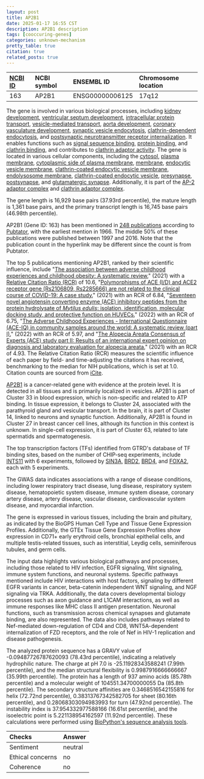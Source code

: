 ```yaml
---
layout: post
title: AP2B1
date: 2025-01-17 16:55 CST
description: AP2B1 description
tags: [cooccuring-genes]
categories: unknown-mechanism
pretty_table: true
citation: true
related_posts: true
---
```




| [NCBI ID](https://www.ncbi.nlm.nih.gov/gene/163) | NCBI symbol | ENSEMBL ID | Chromosome location |
| :-------- | :------- | :-------- | :------- |
| 163  | AP2B1 | ENSG00000006125 | 17q12 |



The gene is involved in various biological processes, including [kidney development](https://amigo.geneontology.org/amigo/term/GO:0001822), [ventricular septum development](https://amigo.geneontology.org/amigo/term/GO:0003281), [intracellular protein transport](https://amigo.geneontology.org/amigo/term/GO:0006886), [vesicle-mediated transport](https://amigo.geneontology.org/amigo/term/GO:0016192), [aorta development](https://amigo.geneontology.org/amigo/term/GO:0035904), [coronary vasculature development](https://amigo.geneontology.org/amigo/term/GO:0060976), [synaptic vesicle endocytosis](https://amigo.geneontology.org/amigo/term/GO:0048488), [clathrin-dependent endocytosis](https://amigo.geneontology.org/amigo/term/GO:0072583), and [postsynaptic neurotransmitter receptor internalization](https://amigo.geneontology.org/amigo/term/GO:0098884). It enables functions such as [signal sequence binding](https://amigo.geneontology.org/amigo/term/GO:0005048), [protein binding](https://amigo.geneontology.org/amigo/term/GO:0005515), and [clathrin binding](https://amigo.geneontology.org/amigo/term/GO:0030276), and contributes to [clathrin adaptor activity](https://amigo.geneontology.org/amigo/term/GO:0035615). The gene is located in various cellular components, including the [cytosol](https://amigo.geneontology.org/amigo/term/GO:0005829), [plasma membrane](https://amigo.geneontology.org/amigo/term/GO:0005886), [cytoplasmic side of plasma membrane](https://amigo.geneontology.org/amigo/term/GO:0009898), [membrane](https://amigo.geneontology.org/amigo/term/GO:0016020), [endocytic vesicle membrane](https://amigo.geneontology.org/amigo/term/GO:0030666), [clathrin-coated endocytic vesicle membrane](https://amigo.geneontology.org/amigo/term/GO:0030669), [endolysosome membrane](https://amigo.geneontology.org/amigo/term/GO:0036020), [clathrin-coated endocytic vesicle](https://amigo.geneontology.org/amigo/term/GO:0045334), [presynapse](https://amigo.geneontology.org/amigo/term/GO:0098793), [postsynapse](https://amigo.geneontology.org/amigo/term/GO:0098794), and [glutamatergic synapse](https://amigo.geneontology.org/amigo/term/GO:0098978). Additionally, it is part of the [AP-2 adaptor complex](https://amigo.geneontology.org/amigo/term/GO:0030122) and [clathrin adaptor complex](https://amigo.geneontology.org/amigo/term/GO:0030131).


The gene length is 16,929 base pairs (37.93rd percentile), the mature length is 1,361 base pairs, and the primary transcript length is 16,745 base pairs (46.98th percentile).


AP2B1 (Gene ID: 163) has been mentioned in [248 publications](https://pubmed.ncbi.nlm.nih.gov/?term=%22AP2B1%22) according to [Pubtator](https://academic.oup.com/nar/article/47/W1/W587/5494727), with the earliest mention in 1966. The middle 50% of these publications were published between 1997 and 2016. Note that the publication count in the hyperlink may be different since the count is from Pubtator.


The top 5 publications mentioning AP2B1, ranked by their scientific influence, include "[The association between adverse childhood experiences and childhood obesity: A systematic review.](https://pubmed.ncbi.nlm.nih.gov/33506595)" (2021) with a [Relative Citation Ratio (RCR)](https://journals.plos.org/plosbiology/article?id=10.1371/journal.pbio.1002541) of 10.6, "[Polymorphisms of ACE (I/D) and ACE2 receptor gene (Rs2106809, Rs2285666) are not related to the clinical course of COVID-19: A case study.](https://pubmed.ncbi.nlm.nih.gov/34170561)" (2021) with an RCR of 6.84, "[Seventeen novel angiotensin converting enzyme (ACE) inhibitory peptides from the protein hydrolysate of *Mytilus edulis*: isolation, identification, molecular docking study, and protective function on HUVECs.](https://pubmed.ncbi.nlm.nih.gov/35770686)" (2022) with an RCR of 6.75, "[The Adverse Childhood Experiences - International Questionnaire (ACE-IQ) in community samples around the world: A systematic review (part I).](https://pubmed.ncbi.nlm.nih.gov/35662684)" (2022) with an RCR of 5.97, and "[The Alopecia Areata Consensus of Experts (ACE) study part II: Results of an international expert opinion on diagnosis and laboratory evaluation for alopecia areata.](https://pubmed.ncbi.nlm.nih.gov/32926985)" (2021) with an RCR of 4.93. The Relative Citation Ratio (RCR) measures the scientific influence of each paper by field- and time-adjusting the citations it has received, benchmarking to the median for NIH publications, which is set at 1.0. Citation counts are sourced from [iCite](https://icite.od.nih.gov).


[AP2B1](https://www.proteinatlas.org/ENSG00000006125-AP2B1) is a cancer-related gene with evidence at the protein level. It is detected in all tissues and is primarily localized in vesicles. AP2B1 is part of Cluster 33 in blood expression, which is non-specific and related to ATP binding. In tissue expression, it belongs to Cluster 24, associated with the parathyroid gland and vesicular transport. In the brain, it is part of Cluster 14, linked to neurons and synaptic function. Additionally, AP2B1 is found in Cluster 27 in breast cancer cell lines, although its function in this context is unknown. In single-cell expression, it is part of Cluster 63, related to late spermatids and spermatogenesis.


The top transcription factors (TFs) identified from GTRD's database of TF binding sites, based on the number of CHIP-seq experiments, include [INTS11](https://www.ncbi.nlm.nih.gov/gene/54973) with 6 experiments, followed by [SIN3A](https://www.ncbi.nlm.nih.gov/gene/25942), [BRD2](https://www.ncbi.nlm.nih.gov/gene/6046), [BRD4](https://www.ncbi.nlm.nih.gov/gene/23476), and [FOXA2](https://www.ncbi.nlm.nih.gov/gene/3170), each with 5 experiments.



The GWAS data indicates associations with a range of disease conditions, including lower respiratory tract disease, lung disease, respiratory system disease, hematopoietic system disease, immune system disease, coronary artery disease, artery disease, vascular disease, cardiovascular system disease, and myocardial infarction.



The gene is expressed in various tissues, including the brain and pituitary, as indicated by the BioGPS Human Cell Type and Tissue Gene Expression Profiles. Additionally, the GTEx Tissue Gene Expression Profiles show expression in CD71+ early erythroid cells, bronchial epithelial cells, and multiple testis-related tissues, such as interstitial, Leydig cells, seminiferous tubules, and germ cells.


The input data highlights various biological pathways and processes, including those related to HIV infection, EGFR signaling, Wnt signaling, immune system functions, and neuronal systems. Specific pathways mentioned include HIV interactions with host factors, signaling by different EGFR variants in cancer, beta-catenin independent WNT signaling, and NGF signaling via TRKA. Additionally, the data covers developmental biology processes such as axon guidance and L1CAM interactions, as well as immune responses like MHC class II antigen presentation. Neuronal functions, such as transmission across chemical synapses and glutamate binding, are also represented. The data also includes pathways related to Nef-mediated down-regulation of CD4 and CD8, WNT5A-dependent internalization of FZD receptors, and the role of Nef in HIV-1 replication and disease pathogenesis.



The analyzed protein sequence has a GRAVY value of -0.09487726787620093 (78.43rd percentile), indicating a relatively hydrophilic nature. The charge at pH 7.0 is -25.11928343588241 (7.99th percentile), and the median structural flexibility is 0.9987916666666667 (35.99th percentile). The protein has a length of 937 amino acids (85.78th percentile) and a molecular weight of 104551.34700000055 Da (85.8th percentile). The secondary structure affinities are 0.3468516542155816 for helix (72.72nd percentile), 0.38313767342582705 for sheet (80.16th percentile), and 0.28068303094983993 for turn (47.92nd percentile). The instability index is 37.954332977588166 (16.61st percentile), and the isoelectric point is 5.221138954162597 (11.92nd percentile). These calculations were performed using [BioPython's sequence analysis tools](https://biopython.org/docs/1.75/api/Bio.SeqUtils.ProtParam.html).





| Checks    | Answer |
| :-------- | :------- |
| Sentiment  | neutral   |
| Ethical concerns | no     |
| Coherence    | no    |